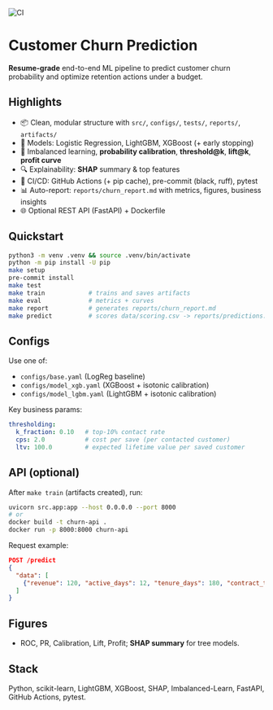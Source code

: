 ![CI](https://github.com/coldz1ra/churn-prediction-pipeline/actions/workflows/ci.yml/badge.svg)
# Customer Churn Prediction

**Resume-grade** end-to-end ML pipeline to predict customer churn probability and optimize retention actions under a budget.

## Highlights
- 📦 Clean, modular structure with `src/`, `configs/`, `tests/`, `reports/`, `artifacts/`
- 🤖 Models: Logistic Regression, LightGBM, XGBoost (+ early stopping)
- 🎯 Imbalanced learning, **probability calibration**, **threshold@k**, **lift@k**, **profit curve**
- 🔍 Explainability: **SHAP** summary & top features
- 🧪 CI/CD: GitHub Actions (+ pip cache), pre-commit (black, ruff), pytest
- 📊 Auto-report: `reports/churn_report.md` with metrics, figures, business insights
- 🌐 Optional REST API (FastAPI) + Dockerfile

## Quickstart
```bash
python3 -m venv .venv && source .venv/bin/activate
python -m pip install -U pip
make setup
pre-commit install
make test
make train            # trains and saves artifacts
make eval             # metrics + curves
make report           # generates reports/churn_report.md
make predict          # scores data/scoring.csv -> reports/predictions.csv
```

## Configs
Use one of:
- `configs/base.yaml` (LogReg baseline)
- `configs/model_xgb.yaml` (XGBoost + isotonic calibration)
- `configs/model_lgbm.yaml` (LightGBM + isotonic calibration)

Key business params:
```yaml
thresholding:
  k_fraction: 0.10   # top-10% contact rate
  cps: 2.0           # cost per save (per contacted customer)
  ltv: 100.0         # expected lifetime value per saved customer
```

## API (optional)
After `make train` (artifacts created), run:
```bash
uvicorn src.app:app --host 0.0.0.0 --port 8000
# or
docker build -t churn-api .
docker run -p 8000:8000 churn-api
```
Request example:
```json
POST /predict
{
  "data": [
    {"revenue": 120, "active_days": 12, "tenure_days": 180, "contract_type": "Month-to-month"}
  ]
}
```

## Figures
- ROC, PR, Calibration, Lift, Profit; **SHAP summary** for tree models.

## Stack
Python, scikit-learn, LightGBM, XGBoost, SHAP, Imbalanced-Learn, FastAPI, GitHub Actions, pytest.
